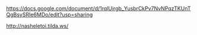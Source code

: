 https://docs.google.com/document/d/1rqlUirgb_YusbrCkPv7NvNPqzTKUnTQgBsySRIe6MDo/edit?usp=sharing

http://nasheletoi.tilda.ws/
